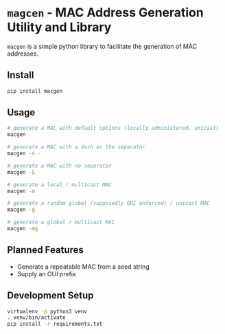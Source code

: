 # `magcen` - MAC Address Generation Utility and Library

`macgen` is a simple python library to facilitate the generation of MAC addresses.

## Install

```bash
pip install macgen
```

## Usage

```bash
# generate a MAC with default options (locally administered, unicast)
macgen

# generate a MAC with a dash as the separator
macgen -s -

# generate a MAC with no separator
macgen -S

# generate a local / multicast MAC
macgen -m

# generate a random global (supposedly OUI enforced) / unicast MAC
macgen -g

# generate a global / multicast MAC
macgen -mg
```

## Planned Features

- Generate a repeatable MAC from a seed string
- Supply an OUI prefix

## Development Setup

```bash
virtualenv -p python3 venv
. venv/bin/activate
pip install -r requirements.txt
```
